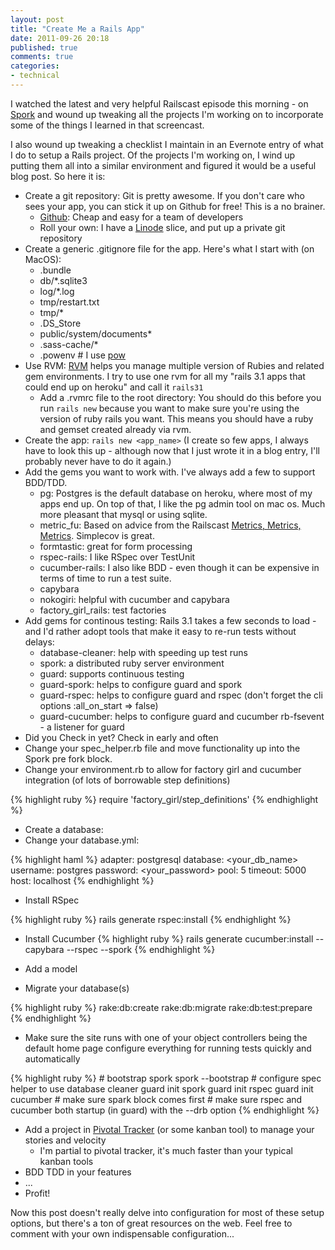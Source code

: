 ```yaml
---
layout: post
title: "Create Me a Rails App"
date: 2011-09-26 20:18
published: true
comments: true
categories:
- technical
---
```

I watched the latest and very helpful Railscast episode this morning - on [Spork](http://railscasts.com/episodes/285-spork) and wound up tweaking all the projects I'm working on to incorporate some of the things I learned in that screencast.

I also wound up tweaking a checklist I maintain in an Evernote entry of what I do to setup a Rails project.  Of the projects I'm working on, I wind up putting them all into a similar environment and figured it would be a useful blog post.  So here it is:

- Create a git repository: Git is pretty awesome.  If you don't care who sees your app, you can stick it up on Github for free! This is a no brainer.
    - [Github](http://github.com): Cheap and easy for a team of developers
    - Roll your own: I have a [Linode](http://linode.com) slice, and put up a private git repository
- Create a generic .gitignore file for the app.  Here's what I start with (on MacOS): 
    - .bundle
    - db/\*.sqlite3
    - log/\*.log
    - tmp/restart.txt
    - tmp/\*
    - .DS\_Store
    - public/system/documents\*
    - .sass-cache/\*
    - .powenv # I use [pow](http://pow.cx/)
- Use RVM: [RVM](http://beginrescueend.com) helps you manage multiple version of Rubies and related gem environments.  I try to use one rvm for all my "rails 3.1 apps that could end up on heroku" and call it `rails31`
    - Add a .rvmrc file to the root directory:  You should do this before you run `rails new` because you want to make sure you're using the version of ruby rails you want.  This means you should have a ruby and gemset created  already via rvm.
- Create the app: `rails new <app_name>` (I create so few apps, I always have to look this up - although now that I just wrote it in a blog entry, I'll probably never have to do it again.)
- Add the gems you want to work with.  I've always add a few to support BDD/TDD.
    - pg: Postgres is the default database on heroku, where most of my apps end up.  On top of that, I like the pg admin tool on mac os. Much more pleasant that mysql or using sqlite.
    - metric\_fu: Based on advice from the Railscast [Metrics, Metrics, Metrics](http://railscasts.com/episodes/252-metrics-metrics-metrics).  Simplecov is great.
    - formtastic: great for form processing
    - rspec-rails: I like RSpec over TestUnit
    - cucumber-rails: I also like BDD - even though it can be expensive in terms of time to run a test suite.
    - capybara
    - nokogiri: helpful with cucumber and capybara
    - factory\_girl\_rails: test factories
- Add gems for continous testing:  Rails 3.1 takes a few seconds to load - and I'd rather adopt tools that make it easy to re-run tests without delays:
    - database-cleaner: help with speeding up test runs
    - spork: a distributed ruby server environment
    - guard: supports continuous testing
    - guard-spork: helps to configure guard and spork
    - guard-rspec: helps to configure guard and rspec (don't forget the cli options :all\_on\_start =\> false)
    - guard-cucumber: helps to configure guard and cucumber
  rb-fsevent - a listener for guard
- Did you Check in yet?  Check in early and often
- Change your spec\_helper.rb file and move functionality up into the Spork pre fork block.
- Change your environment.rb to allow for factory girl and cucumber integration (of lots of borrowable step definitions)

{% highlight ruby %}
    require 'factory_girl/step_definitions'
{% endhighlight %}

- Create a database:
- Change your database.yml:

{% highlight haml %}
     adapter: postgresql
     database: <your_db_name>
     username: postgres
     password: <your_password>
     pool: 5
     timeout: 5000
     host: localhost
{% endhighlight %}

- Install RSpec

{% highlight ruby %}
    rails generate rspec:install
{% endhighlight %}

- Install Cucumber
{% highlight ruby %}
    rails generate cucumber:install --capybara --rspec --spork
{% endhighlight %}

- Add a model
- Migrate your database(s)

{% highlight ruby %}
    rake:db:create
    rake:db:migrate
    rake:db:test:prepare
{% endhighlight %}

- Make sure the site runs with one of your object controllers being the default home page configure everything for running tests quickly and automatically

{% highlight ruby %}
    # bootstrap spork
    spork --bootstrap
    # configure spec helper to use database cleaner
    guard init spork
    guard init rspec
    guard init cucumber
    # make sure spark block comes first
    # make sure rspec and cucumber both startup (in guard) with the --drb option
{% endhighlight %}

- Add a project in [Pivotal Tracker](http://www.pivotaltracker.com) (or some kanban tool) to manage your stories and velocity
    - I'm partial to pivotal tracker, it's much faster than your typical kanban tools
- BDD TDD in your features
- ...
- Profit!

Now this post doesn't really delve into configuration for most of these setup options, but there's a ton of great resources on the web.  Feel free to comment with your own indispensable configuration...
